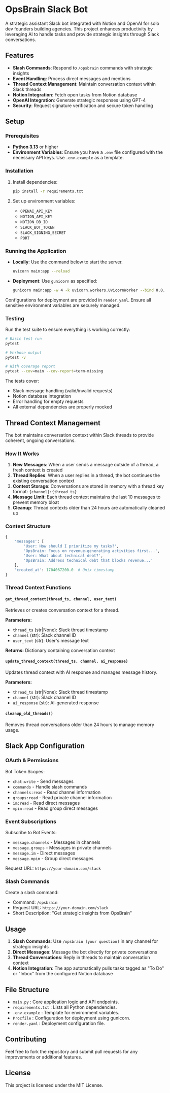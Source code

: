 # OpsBrain Slack Bot

A strategic assistant Slack bot integrated with Notion and OpenAI for solo dev founders building agencies. This project enhances productivity by leveraging AI to handle tasks and provide strategic insights through Slack conversations.

## Features

- **Slash Commands**: Respond to `/opsbrain` commands with strategic insights
- **Event Handling**: Process direct messages and mentions  
- **Thread Context Management**: Maintain conversation context within Slack threads
- **Notion Integration**: Fetch open tasks from Notion database
- **OpenAI Integration**: Generate strategic responses using GPT-4
- **Security**: Request signature verification and secure token handling

## Setup

### Prerequisites

- **Python 3.13** or higher
- **Environment Variables**: Ensure you have a `.env` file configured with the necessary API keys. Use `.env.example` as a template.

### Installation

1. Install dependencies:
   ```bash
   pip install -r requirements.txt
   ```

2. Set up environment variables:
   - `OPENAI_API_KEY`
   - `NOTION_API_KEY`
   - `NOTION_DB_ID`
   - `SLACK_BOT_TOKEN`
   - `SLACK_SIGNING_SECRET`
   - `PORT`

### Running the Application

- **Locally**: Use the command below to start the server.
   ```bash
   uvicorn main:app --reload
   ```
- **Deployment**: Use `gunicorn` as specified:
  ```bash
  gunicorn main:app -w 4 -k uvicorn.workers.UvicornWorker --bind 0.0.0.0:$PORT
  ```

Configurations for deployment are provided in `render.yaml`. Ensure all sensitive environment variables are securely managed.

### Testing

Run the test suite to ensure everything is working correctly:

```bash
# Basic test run
pytest

# Verbose output
pytest -v

# With coverage report
pytest --cov=main --cov-report=term-missing
```

The tests cover:
- Slack message handling (valid/invalid requests)
- Notion database integration
- Error handling for empty requests
- All external dependencies are properly mocked

## Thread Context Management

The bot maintains conversation context within Slack threads to provide coherent, ongoing conversations.

### How It Works

1. **New Messages**: When a user sends a message outside of a thread, a fresh context is created
2. **Thread Replies**: When a user replies in a thread, the bot continues the existing conversation context
3. **Context Storage**: Conversations are stored in memory with a thread key format: `{channel}:{thread_ts}`
4. **Message Limit**: Each thread context maintains the last 10 messages to prevent memory bloat
5. **Cleanup**: Thread contexts older than 24 hours are automatically cleaned up

### Context Structure

```python
{
    'messages': [
        'User: How should I prioritize my tasks?',
        'OpsBrain: Focus on revenue-generating activities first...',
        'User: What about technical debt?',
        'OpsBrain: Address technical debt that blocks revenue...'
    ],
    'created_at': 1704067200.0  # Unix timestamp
}
```

### Thread Context Functions

#### `get_thread_context(thread_ts, channel, user_text)`
Retrieves or creates conversation context for a thread.

**Parameters:**
- `thread_ts` (str|None): Slack thread timestamp
- `channel` (str): Slack channel ID
- `user_text` (str): User's message text

**Returns:** Dictionary containing conversation context

#### `update_thread_context(thread_ts, channel, ai_response)`
Updates thread context with AI response and manages message history.

**Parameters:**
- `thread_ts` (str|None): Slack thread timestamp
- `channel` (str): Slack channel ID
- `ai_response` (str): AI-generated response

#### `cleanup_old_threads()`
Removes thread conversations older than 24 hours to manage memory usage.

## Slack App Configuration

### OAuth & Permissions

Bot Token Scopes:
- `chat:write` - Send messages
- `commands` - Handle slash commands
- `channels:read` - Read channel information
- `groups:read` - Read private channel information
- `im:read` - Read direct messages
- `mpim:read` - Read group direct messages

### Event Subscriptions

Subscribe to Bot Events:
- `message.channels` - Messages in channels
- `message.groups` - Messages in private channels
- `message.im` - Direct messages
- `message.mpim` - Group direct messages

Request URL: `https://your-domain.com/slack`

### Slash Commands

Create a slash command:
- Command: `/opsbrain`
- Request URL: `https://your-domain.com/slack`
- Short Description: "Get strategic insights from OpsBrain"

## Usage

1. **Slash Commands**: Use `/opsbrain [your question]` in any channel for strategic insights
2. **Direct Messages**: Message the bot directly for private conversations
3. **Thread Conversations**: Reply in threads to maintain conversation context
4. **Notion Integration**: The app automatically pulls tasks tagged as "To Do" or "Inbox" from the configured Notion database

## File Structure

- `main.py` : Core application logic and API endpoints.
- `requirements.txt` : Lists all Python dependencies.
- `.env.example` : Template for environment variables.
- `Procfile` : Configuration for deployment using gunicorn.
- `render.yaml` : Deployment configuration file.

## Contributing

Feel free to fork the repository and submit pull requests for any improvements or additional features.

## License

This project is licensed under the MIT License.
